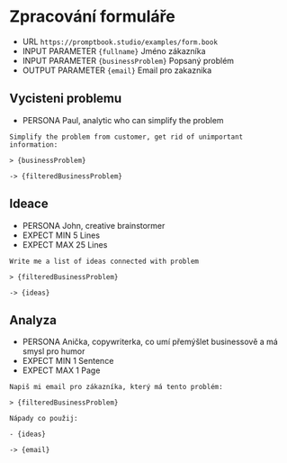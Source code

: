 # Zpracování formuláře

-   URL `https://promptbook.studio/examples/form.book`
-   INPUT PARAMETER `{fullname}` Jméno zákazníka
-   INPUT PARAMETER `{businessProblem}` Popsaný problém
-   OUTPUT PARAMETER `{email}` Email pro zakaznika

## Vycisteni problemu

-   PERSONA Paul, analytic who can simplify the problem

```
Simplify the problem from customer, get rid of unimportant information:

> {businessProblem}

```

`-> {filteredBusinessProblem}`

## Ideace

-   PERSONA John, creative brainstormer
-   EXPECT MIN 5 Lines
-   EXPECT MAX 25 Lines
<!-- TODO: !!! -   KNOWLEGDE ./company-strategy.pdf -->

```
Write me a list of ideas connected with problem

> {filteredBusinessProblem}

```

`-> {ideas}`

## Analyza

-   PERSONA Anička, copywriterka, co umí přemýšlet businessově a má smysl pro humor
-   EXPECT MIN 1 Sentence
-   EXPECT MAX 1 Page
<!-- TODO: !!! -   KNOWLEGDE ./company-strategy.pdf -->

```
Napiš mi email pro zákazníka, který má tento problém:

> {filteredBusinessProblem}

Nápady co použij:

- {ideas}

```

`-> {email}`
